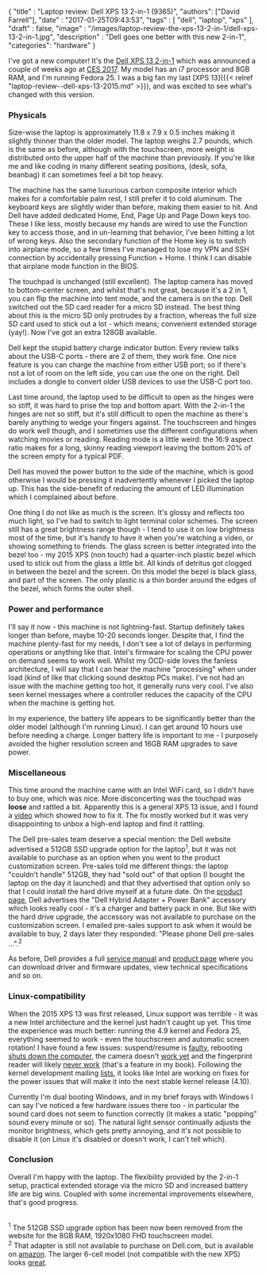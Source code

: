 
  {
    "title"  : "Laptop review: Dell XPS 13 2-in-1 (9365)",
    "authors": ["David Farrell"],
    "date"   : "2017-01-25T09:43:53",
    "tags"   : [
      "dell",
      "laptop",
      "xps"
    ],
    "draft"  : false,
    "image"  : "/images/laptop-review-the-xps-13-2-in-1/dell-xps-13-2-in-1.jpg",
    "description" : "Dell goes one better with this new 2-in-1",
    "categories": "hardware"
  }

I've got a new computer! It's the [Dell XPS 13 2-in-1](http://www.dell.com/en-us/shop/productdetails/xps-13-9365-2-in-1-laptop) which was announced a couple of weeks ago at [CES 2017](http://arstechnica.com/gadgets/2017/01/dell-embraces-the-two-in-one-trend-with-new-xps-13-convertible/). My model has an i7 processor and 8GB RAM, and I'm running Fedora 25. I was a big fan my last [XPS 13]({{< relref "laptop-review--dell-xps-13-2015.md" >}}), and was excited to see what's changed with this version.

### Physicals
Size-wise the laptop is approximately 11.8 x 7.9 x 0.5 inches making it slightly thinner than the older model. The laptop weighs 2.7 pounds, which is the same as before, although with the touchscreen, more weight is distributed onto the upper half of the machine than previously. If you're like me and like coding in many different seating positions, (desk, sofa, beanbag) it can sometimes feel a bit top heavy.

The machine has the same luxurious carbon composite interior which makes for a comfortable palm rest, I still prefer it to cold aluminum. The keyboard keys are slightly wider than before, making them easier to hit. And Dell have added dedicated Home, End, Page Up and Page Down keys too. These I like less, mostly because my hands are wired to use the Function key to access those, and in un-learning that behavior, I've been hitting a lot of wrong keys. Also the secondary function of the Home key is to switch into airplane mode, so a few times I've managed to lose my VPN and SSH connection by accidentally pressing Function + Home. I think I can disable that airplane mode function in the BIOS.

The touchpad is unchanged (still excellent). The laptop camera has moved to bottom-center screen,  and whilst that's not great, because it's a 2 in 1, you can flip the machine into tent mode, and the camera is on the top. Dell switched out the SD card reader for a micro SD instead. The best thing about this is the micro SD only protrudes by a fraction, whereas the full size SD card used to stick out a lot - which means; convenient extended storage (yay!). Now I've got an extra 128GB available.

Dell kept the stupid battery charge indicator button. Every review talks about the USB-C ports - there are 2 of them, they work fine. One nice feature is you can charge the machine from either USB port; so if there's not a lot of room on the left side, you can use the one on the right. Dell includes a dongle to convert older USB devices to use the USB-C port too.

Last time around, the laptop used to be difficult to open as the hinges were so stiff, it was hard to prise the top and bottom apart. With the 2-in-1 the hinges are not so stiff, but it's still difficult to open the machine as there's barely anything to wedge your fingers against. The touchscreen and hinges do work well though, and I sometimes use the different configurations when watching movies or reading. Reading mode is a little weird: the 16:9 aspect ratio makes for a long, skinny reading viewport leaving the bottom 20% of the screen empty for a typical PDF.

Dell has moved the power button to the side of the machine, which is good otherwise I would be pressing it inadvertently whenever I picked the laptop up. This has the side-benefit of reducing the amount of LED illumination which I complained about before.

One thing I do not like as much is the screen. It's glossy and reflects too much light, so I've had to switch to light terminal color schemes. The screen still has a great brightness range though - I tend to use it on low brightness most of the time, but it's handy to have it when you're watching a video, or showing something to friends. The glass screen is better integrated into the bezel too - my 2015 XPS (non touch) had a quarter-inch plastic bezel which used to stick out from the glass a little bit. All kinds of detritus got clogged in between the bezel and the screen. On this model the bezel is black glass, and part of the screen. The only plastic is a thin border around the edges of the bezel, which forms the outer shell.

### Power and performance
I'll say it now - this machine is not lightning-fast. Startup definitely takes longer than before, maybe 10-20 seconds longer. Despite that, I find the machine plenty-fast for my needs, I don't see a lot of delays in performing operations or anything like that. Intel's firmware for scaling the CPU power on demand seems to work well. Whilst my OCD-side loves the fanless architecture, I will say that I can hear the machine "processing" when under load (kind of like that clicking sound desktop PCs make). I've not had an issue with the machine getting too hot, it generally runs very cool. I've also seen kernel messages where a controller reduces the capacity of the CPU when the machine is getting hot.

In my experience, the battery life appears to be significantly better than the older model (although I'm running Linux). I can get around 10 hours use before needing a charge. Longer battery life is important to me - I purposely avoided the higher resolution screen and 16GB RAM upgrades to save power.

### Miscellaneous
This time around the machine came with an Intel WiFi card, so I didn't have to buy one, which was nice. More disconcerting was the touchpad was **loose** and rattled a bit. Apparently this is a general XPS 13 issue, and I found a [video](https://www.youtube.com/watch?v=q1Z9adYLkyw) which showed how to fix it. The fix mostly worked but it was very disappointing to unbox a high-end laptop and find it rattling.

The Dell pre-sales team deserve a special mention: the Dell website advertised a 512GB SSD upgrade option for the laptop<sup>1</sup>, but it was not available to purchase as an option when you went to the product customization screen. Pre-sales told me different things: the laptop "couldn't handle" 512GB, they had "sold out" of that option (I bought the laptop on the day it launched) and that they advertised that option only so that I could install the hard drive myself at a future date. On the [product page](http://www.dell.com/en-us/shop/productdetails/xps-13-9365-2-in-1-laptop/), Dell advertises the "Dell Hybrid Adapter + Power Bank" accessory which looks really cool - it's a charger and battery pack in one. But like with the hard drive upgrade, the accessory was not available to purchase on the customization screen. I emailed pre-sales support to ask when it would be available to buy, 2 days later they responded: "Please phone Dell pre-sales ...".<sup>2</sup>

As before, Dell provides a full [service manual](http://www.dell.com/support/manuals/us/en/19/xps-13-9365-2-in-1-laptop/XPS_9365_ServiceManual?guid=&lang=) and [product page](http://www.dell.com/support/article/us/en/04/SLN304642) where you can download driver and firmware updates, view technical specifications and so on.

### Linux-compatibility
When the 2015 XPS 13 was first released, Linux support was terrible - it was a new Intel architecture and the kernel just hadn't caught up yet. This time the experience was much better: running the 4.9 kernel and Fedora 25, everything seemed to work - even the touchscreen and automatic screen rotation! I have found a few issues: suspend/resume is [faulty](https://bugzilla.kernel.org/show_bug.cgi?id=192591), rebooting [shuts down the computer](https://bugzilla.kernel.org/show_bug.cgi?id=192651), the camera doesn't [work yet](https://sourceforge.net/p/linux-uvc/mailman/message/35614418/) and the fingerprint reader will likely [never work](https://bugs.freedesktop.org/show_bug.cgi?id=99462) (that's a feature in my book). Following the kernel development mailing [lists](http://marc.info/?l=linux-pm&m=148528945028644&w=2), it looks like Intel are working on fixes for the power issues that will make it into the next stable kernel release (4.10).

Currently I'm dual booting Windows, and in my brief forays with Windows I can say I've noticed a few hardware issues there too - in particular the sound card does not seem to function correctly (it makes a static "popping" sound every minute or so). The natural light sensor continually adjusts the monitor brightness, which gets pretty annoying, and it's not possible to disable it (on Linux it's disabled or doesn't work, I can't tell which).

### Conclusion
Overall I'm happy with the laptop. The flexibility provided by the 2-in-1 setup, practical extended storage via the micro SD and increased battery life are big wins. Coupled with some incremental improvements elsewhere, that's good progress.

<br/><sup>1</sup> The 512GB SSD upgrade option has been now been removed from the website for the 8GB RAM, 1920x1080 FHD touchscreen model.
<br/><sup>2</sup> That adapter is still not available to purchase on Dell.com, but is available on [amazon](https://www.amazon.com/Dell-Power-Companion-18000-WCKF2/dp/B01B48YESU). The larger 6-cell model (not compatible with the new XPS) looks [great](http://www.pcworld.com/article/3099765/laptop-accessories/dell-power-companion-review-charge-your-laptop-on-the-go.html).
